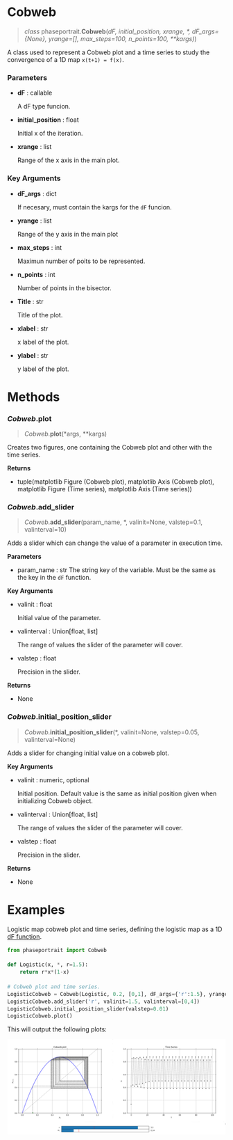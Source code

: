 # Cobweb
> *class* phaseportrait.**Cobweb**(*dF, initial_position, xrange, \*, dF_args={None}, yrange=[], max_steps=100, n_points=100, \*\*kargs)*)

A class used to represent a Cobweb plot and a time series to study the convergence of a 1D map `x(t+1) = f(x)`.


### **Parameters**

* **dF** : callable

    A dF type funcion.
    
* **initial_position** : float

    Initial x of the iteration.
    
* **xrange** : list

    Range of the x axis in the main plot.
    
### **Key Arguments**

* **dF_args** : dict

    If necesary, must contain the kargs for the `dF` funcion.
    
* **yrange** : list

    Range of the y axis in the main plot
    
* **max_steps** : int

    Maximun number of poits to be represented.
    
* **n_points** : int

    Number of points in the bisector. 
    
* **Title** : str

    Title of the plot.
    
* **xlabel** : str

    x label of the plot.
    
* **ylabel** : str

    y label of the plot.
    
# Methods
### *Cobweb*.plot
> *Cobweb*.**plot**(\*args, \*\*kargs)

Creates two figures, one containing the Cobweb plot and other with the time series.

**Returns**

* tuple(matplotlib Figure (Cobweb plot), matplotlib Axis (Cobweb plot), matplotlib Figure (Time series), matplotlib Axis (Time series))

### *Cobweb*.add_slider
> *Cobweb*.**add_slider**(param_name, \*, valinit=None, valstep=0.1, valinterval=10)

Adds a slider which can change the value of a parameter in execution time.

**Parameters**

* param_name : str
    The string key of the variable. Must be the same as the key in the `dF` function.

**Key Arguments**

* valinit : float

    Initial value of the parameter.
    
* valinterval : Union[float, list]

    The range of values the slider of the parameter will cover.
    
* valstep : float

    Precision in the slider.

**Returns**

* None

### *Cobweb*.initial_position_slider
> *Cobweb*.**initial_position_slider**(\*, valinit=None, valstep=0.05, valinterval=None)

Adds a slider for changing initial value on a cobweb plot.

**Key Arguments**

* valinit : numeric, optional

    Initial position. Default value is the same as initial position given when initializing Cobweb object.

* valinterval : Union[float, list]

    The range of values the slider of the parameter will cover.

* valstep : float

    Precision in the slider.

**Returns**

* None


# Examples

Logistic map cobweb plot and time series, defining the logistic map as a 1D [dF function](dFfunction.md). 
```python
from phaseportrait import Cobweb

def Logistic(x, *, r=1.5):
    return r*x*(1-x)

# Cobweb plot and time series.
LogisticCobweb = Cobweb(Logistic, 0.2, [0,1], dF_args={'r':1.5}, yrange=[0,1])
LogisticCobweb.add_slider('r', valinit=1.5, valinterval=[0,4])
LogisticCobweb.initial_position_slider(valstep=0.01)
LogisticCobweb.plot()
```

This will output the following plots:

![image](imgs/cobweb_exampe.png)


